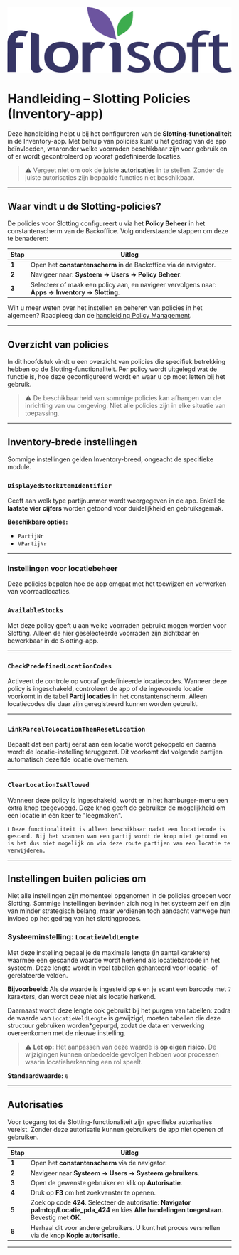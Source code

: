![Florisoft logo](https://raw.githubusercontent.com/florisoft/User.Manuals/main/fslogo.png)

# Handleiding – Slotting Policies (Inventory-app)

Deze handleiding helpt u bij het configureren van de **Slotting-functionaliteit** in de Inventory-app.
Met behulp van policies kunt u het gedrag van de app beïnvloeden, waaronder welke voorraden beschikbaar zijn voor gebruik en of er wordt gecontroleerd op vooraf gedefinieerde locaties.

> ⚠️ Vergeet niet om ook de juiste [autorisaties](#autorisaties) in te stellen. Zonder de juiste autorisaties zijn bepaalde functies niet beschikbaar.

---

## Waar vindt u de Slotting-policies?

De policies voor Slotting configureert u via het **Policy Beheer** in het constantenscherm van de Backoffice.
Volg onderstaande stappen om deze te benaderen:

| Stap  | Uitleg                                                                                          |
| ----- | ----------------------------------------------------------------------------------------------- |
| **1** | Open het **constantenscherm** in de Backoffice via de navigator.                                |
| **2** | Navigeer naar: **Systeem → Users → Policy Beheer**.                                             |
| **3** | Selecteer of maak een policy aan, en navigeer vervolgens naar: **Apps → Inventory → Slotting**. |

Wilt u meer weten over het instellen en beheren van policies in het algemeen? Raadpleeg dan de [handleiding Policy Management](https://github.com/florisoft/User.Manuals/blob/main/BASIS/Policy%20Management/Handleiding%20Policy%20Management%20NL.md).

---

## Overzicht van policies

In dit hoofdstuk vindt u een overzicht van policies die specifiek betrekking hebben op de Slotting-functionaliteit.
Per policy wordt uitgelegd wat de functie is, hoe deze geconfigureerd wordt en waar u op moet letten bij het gebruik.

> ⚠️ De beschikbaarheid van sommige policies kan afhangen van de inrichting van uw omgeving. Niet alle policies zijn in elke situatie van toepassing.

---

## Inventory-brede instellingen

Sommige instellingen gelden Inventory-breed, ongeacht de specifieke module.

### `DisplayedStockItemIdentifier`

Geeft aan welk type partijnummer wordt weergegeven in de app. Enkel de **laatste vier cijfers** worden getoond voor duidelijkheid en gebruiksgemak.

**Beschikbare opties:**

- `PartijNr`
- `VPartijNr`

---

### Instellingen voor locatiebeheer

Deze policies bepalen hoe de app omgaat met het toewijzen en verwerken van voorraadlocaties.

### `AvailableStocks`

Met deze policy geeft u aan welke voorraden gebruikt mogen worden voor Slotting.
Alleen de hier geselecteerde voorraden zijn zichtbaar en bewerkbaar in de Slotting-app.

---

### `CheckPredefinedLocationCodes`

Activeert de controle op vooraf gedefinieerde locatiecodes.
Wanneer deze policy is ingeschakeld, controleert de app of de ingevoerde locatie voorkomt in de tabel **Partij locaties** in het constantenscherm. Alleen locatiecodes die daar zijn geregistreerd kunnen worden gebruikt.

---

### `LinkParcelToLocationThenResetLocation`

Bepaalt dat een partij eerst aan een locatie wordt gekoppeld en daarna wordt de locatie-instelling teruggezet.
Dit voorkomt dat volgende partijen automatisch dezelfde locatie overnemen.

---

### `ClearLocationIsAllowed`

Wanneer deze policy is ingeschakeld, wordt er in het hamburger-menu een extra knop toegevoegd. Deze knop geeft de gebruiker de mogelijkheid om een locatie in één keer te "leegmaken".

    ℹ️ Deze functionaliteit is alleen beschikbaar nadat een locatiecode is gescand. Bij het scannen van een partij wordt de knop niet getoond en is het dus niet mogelijk om via deze route partijen van een locatie te verwijderen.

---

## Instellingen buiten policies om
Niet alle instellingen zijn momenteel opgenomen in de policies groepen voor Slotting. Sommige instellingen bevinden zich nog in het systeem zelf en zijn van minder strategisch belang, maar verdienen toch aandacht vanwege hun invloed op het gedrag van het slottingproces.

### Systeeminstelling: `LocatieVeldLengte`

Met deze instelling bepaal je de maximale lengte (in aantal karakters) waarmee een gescande waarde wordt herkend als locatiebarcode in het systeem. Deze lengte wordt in veel tabellen gehanteerd voor locatie- of gerelateerde velden.

**Bijvoorbeeld:**
Als de waarde is ingesteld op `6` en je scant een barcode met `7` karakters, dan wordt deze niet als locatie herkend.

Daarnaast wordt deze lengte ook gebruikt bij het purgen van tabellen: zodra de waarde van `LocatieVeldLengte` is gewijzigd, moeten tabellen die deze structuur gebruiken worden*gepurgd, zodat de data en verwerking overeenkomen met de nieuwe instelling.

> ⚠️ **Let op:** Het aanpassen van deze waarde is **op eigen risico**. De  wijzigingen kunnen onbedoelde gevolgen hebben voor processen waarin locatieherkenning een rol speelt.

**Standaardwaarde:** `6`

---

## Autorisaties

Voor toegang tot de Slotting-functionaliteit zijn specifieke autorisaties vereist.
Zonder deze autorisatie kunnen gebruikers de app niet openen of gebruiken.

| Stap  | Uitleg                                                                                                                                                |
| ----- | ----------------------------------------------------------------------------------------------------------------------------------------------------- |
| **1** | Open het **constantenscherm** via de navigator.                                                                                                       |
| **2** | Navigeer naar **Systeem → Users → Systeem gebruikers**.                                                                                               |
| **3** | Open de gewenste gebruiker en klik op **Autorisatie**.                                                                                                |
| **4** | Druk op **F3** om het zoekvenster te openen.                                                                                                          |
| **5** | Zoek op code **424**. Selecteer de autorisatie: **Navigator palmtop/Locatie\_pda\_424** en kies **Alle handelingen toegestaan**. Bevestig met **OK**. |
| **6** | Herhaal dit voor andere gebruikers. U kunt het proces versnellen via de knop **Kopie autorisatie**.                                                   |

---